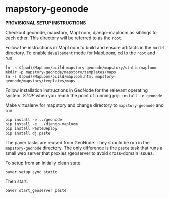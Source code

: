 
mapstory-geonode
================

**PROVISIONAL SETUP INSTRUCTIONS**

Checkout geonode, mapstory, MapLoom, django-maploom as siblings to each other.
This directory will be referred to as the `root`.

Follow the instructions in MapLoom to build and ensure artifacts in the `build`
directory. To enable `development` mode for MapLoom, cd to the `root` and run:

    ln -s $(pwd)/MapLoom/build mapstory-geonode/mapstory/static/maploom
    mkdir -p mapstory-geonode/mapstory/templates/maps
    ln -s $(pwd)/MapLoom/build/maploom.html mapstory-geonode/mapstory/templates/maps

Follow installation instructions in GeoNode for the relevant operating system.
*STOP* when you reach the point of running `pip install -e geonode`

Make virtualenv for mapstory and change directory to `mapstory-geonode` and run:

    pip install -e ../geonode
    pip install -e ../django-maploom
    pip install PasteDeploy
    pip install dj.paste

The paver tasks are reused from GeoNode. They should be run in the `mapstory-geonode`
directory. The only difference is the `paste` task that runs a small web server
that proxies /geoserver to avoid cross-domain issues.

To setup from an initially clean state:

    paver setup sync static

Then start:

    paver start_geoserver paste

